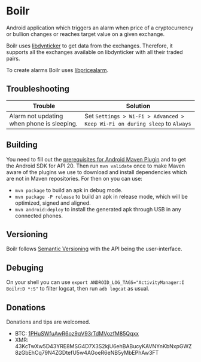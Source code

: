 # Boilr
Android application which triggers an alarm when price of a cryptocurrency or bullion changes or reaches target value on a given exchange.

Boilr uses [libdynticker](https://github.com/andrefbsantos/libdynticker) to get data from the exchanges. Therefore, it supports all the exchanges available on libdynticker with all their traded pairs.

To create alarms Boilr uses [libpricealarm](https://github.com/andrefbsantos/libpricealarm).

## Troubleshooting

Trouble | Solution
------- | --------
Alarm not updating when phone is sleeping. | Set `Settings > Wi-Fi > Advanced > Keep Wi-Fi on during sleep` to `Always`

## Building
You need to fill out the [prerequisites for Android Maven Plugin](https://code.google.com/p/maven-android-plugin/wiki/GettingStarted) and to get the Android SDK for API 20. Then run `mvn validate` once to make Maven aware of the plugins we use to download and install dependencies which are not in Maven repositories. For then on you can use:

* `mvn package` to build an apk in debug mode.
* `mvn package -P release` to build an apk in release mode, which will be optimized, signed and aligned.
* `mvn android:deploy` to install the generated apk through USB in any connected phones.

## Versioning
Boilr follows [Semantic Versioning](http://semver.org) with the API being the user-interface.

## Debuging
On your shell you can use `export ANDROID_LOG_TAGS="ActivityManager:I Boilr:D *:S"` to filter logcat, then run `adb logcat` as usual.

## Donations
Donations and tips are welcomed.

* BTC: [1PHuSWfuAwR6oz9qV93rTdMVozfM85Qqxx](bitcoin:1PHuSWfuAwR6oz9qV93rTdMVozfM85Qqxx)
* XMR: 43KcTwXw5D43YRE8MSG4D7X3S2kjU6ehBABucyKAVNYnKbNxpGWZ8zGbEhCq79N4ZGDtefU5w4AGoeR6eNB5yMbEPhAw3FT